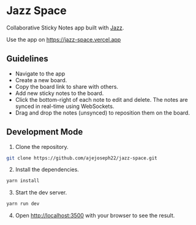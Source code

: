 # Jazz Space

Collaborative Sticky Notes app built with [Jazz](https://jazz.tools).

Use the app on https://jazz-space.vercel.app

## Guidelines
- Navigate to the app
- Create a new board.
- Copy the board link to share with others.
- Add new sticky notes to the board.
- Click the bottom-right of each note to edit and delete. The notes are synced in real-time using WebSockets. 
- Drag and drop the notes (unsynced) to reposition them on the board.

## Development Mode
1. Clone the repository.
```bash
git clone https://github.com/ajejoseph22/jazz-space.git
```

2. Install the dependencies.
```bash
yarn install
```

3. Start the dev server.
```bash
yarn run dev
```

4. Open [http://localhost:3500](http://localhost:3500) with your browser to see the result.
 